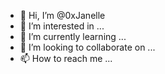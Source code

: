 - 👋 Hi, I’m @0xJanelle
- 👀 I’m interested in ...
- 🌱 I’m currently learning ...
- 💞️ I’m looking to collaborate on ...
- 📫 How to reach me ...

<!---
0xJanelle/0xJanelle is a ✨ special ✨ repository because its `README.md` (this file) appears on your GitHub profile.
You can click the Preview link to take a look at your changes.
--->
